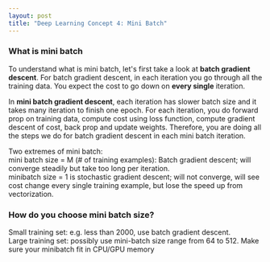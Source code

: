 ```yaml
---
layout: post
title: "Deep Learning Concept 4: Mini Batch"
---
```


### What is mini batch
To understand what is mini batch, let's first take a look at **batch gradient descent**. For batch gradient descent, in each iteration you go through all the training data. You expect the cost to go down on **every single** iteration.

In **mini batch gradient descent**, each iteration has slower batch size and it takes many iteration to finish one epoch. For each iteration, you do forward prop on training data, compute cost using loss function, compute gradient descent of cost, back prop and update weights. Therefore, you are doing all the steps we do for batch gradient descent in each mini batch iteration.

Two extremes of mini batch:  
mini batch size = M (# of training examples): Batch gradient descent; will converge steadily but take too long per iteration.  
minibatch size = 1 is stochastic gradient descent; will not converge, will see cost change every single training example, but lose the speed up from vectorization.

### How do you choose mini batch size?
Small training set: e.g. less than 2000, use batch gradient descent.  
Large training set: possibly use mini-batch size range from 64 to 512. Make sure your minibatch fit in CPU/GPU memory 
